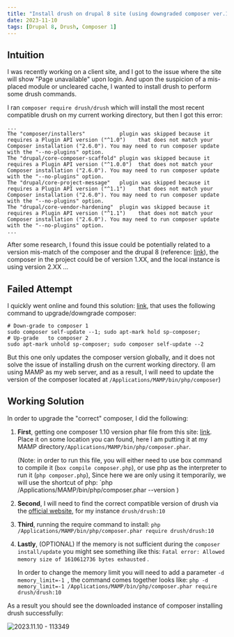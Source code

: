 ```yaml
---
title: "Install drush on drupal 8 site (using downgraded composer ver.1)"
date: 2023-11-10
tags: [Drupal 8, Drush, Composer 1]
---
```



## Intuition

I was recently working on a client site, and I got to the issue where the site will show "Page unavailable" upon login. And upon the suspicion of a mis-placed module or uncleared cache, I wanted to install drush to perform some drush commands.

I ran `composer require drush/drush` which will install the most recent compatible drush on my current working directory, but then I got this error:
```
...
The "composer/installers"           plugin was skipped because it requires a Plugin API version ("^1.0")    that does not match your Composer installation ("2.6.0"). You may need to run composer update with the "--no-plugins" option.
The "drupal/core-composer-scaffold" plugin was skipped because it requires a Plugin API version ("^1.0.0")  that does not match your Composer installation ("2.6.0"). You may need to run composer update with the "--no-plugins" option.
The "drupal/core-project-message"   plugin was skipped because it requires a Plugin API version ("^1.1")    that does not match your Composer installation ("2.6.0"). You may need to run composer update with the "--no-plugins" option.
The "drupal/core-vendor-hardening"  plugin was skipped because it requires a Plugin API version ("^1.1")    that does not match your Composer installation ("2.6.0"). You may need to run composer update with the "--no-plugins" option.
...
```
After some research, I found this issue could be potentially related to a version mis-match of the composer and the drupal 8 (reference: [link](https://www.drupal.org/project/search_api_solr/issues/3213306)), the composer in the project could be of version 1.XX, and the local instance is using version 2.XX ...


## Failed Attempt

I quickly went online and found this solution: [link](https://serverpilot.io/docs/how-to-downgrade-to-composer-version-1/), that uses the following command to upgrade/downgrade composer:
```shell
# Down-grade to composer 1
sudo composer self-update --1; sudo apt-mark hold sp-composer;
# Up-grade   to composer 2
sudo apt-mark unhold sp-composer; sudo composer self-update --2
```
But this one only updates the composer version globally, and it does not solve the issue of installing drush on the current working directory. (I am using MAMP as my web server, and as a result, I will need to update the version of the composer located at `/Applications/MAMP/bin/php/composer`)


## Working Solution

In order to upgrade the "correct" composer, I did the following:

1. **First**, getting one composer 1.10 version phar file from this site: [link](https://getcomposer.org/download/). Place it on some location you can found, here I am putting it at my MAMP directory`/Applications/MAMP/bin/php/composer.phar`.

   (Note: in order to run this file, you will either need to use box command to compile it (`box compile composer.php`), or use php as the interpreter to run it (`php composer.php`), Since here we are only using it temporarily, we will use the shortcut of php: `php /Applications/MAMP/bin/php/composer.phar --version )
2. **Second**, I will need to find the correct compatible version of drush via the [official website](https://www.drush.org/12.x/install/), for my instance `drush/drush:10`
3. **Third**, running the require command to install: `php /Applications/MAMP/bin/php/composer.phar require drush/drush:10`
4. **Lastly**, (OPTIONAL) If the memory is not sufficient during the `composer install/update` you might see something ilke this: `Fatal error: Allowed memory size of 1610612736 bytes exhausted` .

   In order to change the memory limit you will need to add a parameter `-d memory_limit=-1 `, the command comes together looks like:  `php -d memory_limit=-1 /Applications/MAMP/bin/php/composer.phar require drush/drush:10`

As a result you should see the downloaded instance of composer installing drush successfully:

![2023.11.10 - 113349](../2023.11.10%20Install%20drush%20on%20drupal%208%20and%20composer%201/images/2023.11.10%20-%20113349.png)
